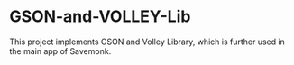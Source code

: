 # GSON-and-VOLLEY-Lib
This project implements GSON and Volley Library, which is further used in the main app of Savemonk. 
